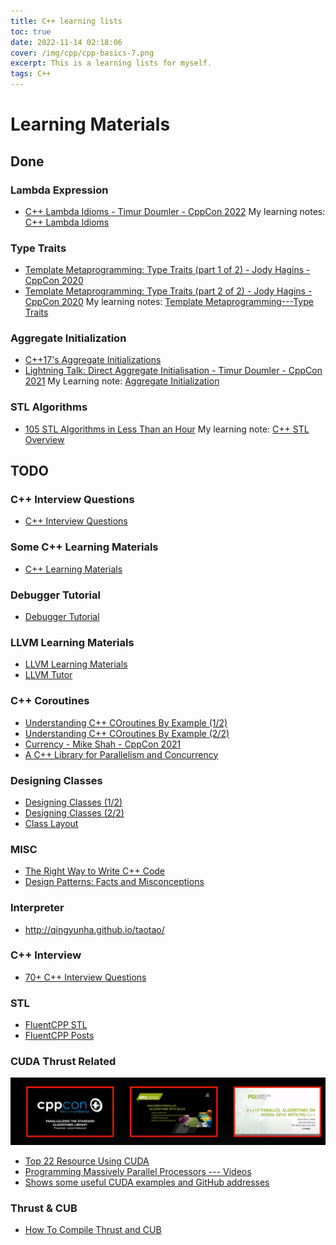 ```yaml
---
title: C++ learning lists
toc: true
date: 2022-11-14 02:18:06
cover: /img/cpp/cpp-basics-7.png
excerpt: This is a learning lists for myself.
tags: C++
---
```


# Learning Materials

## Done
### Lambda Expression
* [C++ Lambda Idioms - Timur Doumler - CppCon 2022](https://www.youtube.com/watch?v=xBAduq0RGes)
My learning notes: [C++ Lambda Idioms](https://wtffqbpl.github.io/2022/11/13/C-Lambda-Idioms)

### Type Traits
* [Template Metaprogramming: Type Traits (part 1 of 2) - Jody Hagins - CppCon 2020](https://www.youtube.com/watch?v=tiAVWcjIF6o)
* [Template Metaprogramming: Type Traits (part 2 of 2) - Jody Hagins - CppCon 2020](https://www.youtube.com/watch?v=dLZcocFOb5Q)
My learning notes: [Template Metaprogramming---Type Traits](https://wtffqbpl.github.io/2022/11/06/Template-Metaprogramming-Type-Traits)

### Aggregate Initialization
* [C++17's Aggregate Initializations](https://www.youtube.com/watch?v=qMqWoT016cA)
* [Lightning Talk: Direct Aggregate Initialisation - Timur Doumler - CppCon 2021](https://www.youtube.com/watch?v=flLNi0aejew)
My Learning note: [Aggregate Initialization](https://wtffqbpl.github.io/2022/11/13/Aggregate-Initialization)

### STL Algorithms
* [105 STL Algorithms in Less Than an Hour](https://www.youtube.com/watch?v=2olsGf6JIkU)
My learning note: [C++ STL Overview](https://wtffqbpl.github.io/2022/11/17/C-STL-Overview)


## TODO

### C++ Interview Questions
* [C++ Interview Questions](https://www.bilibili.com/video/BV1Lv4y1T7D9/?spm_id_from=333.788.recommend_more_video.8&vd_source=e4e0ed3c5275b0c54cf800155c1fac0e)

### Some C++ Learning Materials
* [C++ Learning Materials](http://www.vishalchovatiya.com/mastering-c-books-courses-tools-tutorials-blogs-communities/)

### Debugger Tutorial
* [Debugger Tutorial](https://www.youtube.com/watch?v=m902hm3fK7Q)

### LLVM Learning Materials
* [LLVM Learning Materials](https://blog.csdn.net/zhongyunde/category_10717740.html?spm=1001.2014.3001.5482)
* [LLVM Tutor](https://github.com/banach-space/llvm-tutor)

### C++ Coroutines
* [Understanding C++ COroutines By Example (1/2)](https://www.youtube.com/watch?v=lm10Cj-HNKQ)
* [Understanding C++ COroutines By Example (2/2)](https://www.youtube.com/watch?v=lz3F036_OvU)
* [Currency - Mike Shah - CppCon 2021](https://www.youtube.com/watch?v=pfIC-kle4b0)
* [A C++ Library for Parallelism and Concurrency](https://www.youtube.com/watch?v=npufmMlGOoM)

### Designing Classes
* [Designing Classes (1/2)](https://www.youtube.com/watch?v=motLOioLJfg)
* [Designing Classes (2/2)](https://www.youtube.com/watch?v=O65lEiYkkbc)
* [Class Layout](https://www.youtube.com/watch?v=SShSV_iV1Ko&list=PLHTh1InhhwT6DdPY3CPxayypP5DXek_vG&index=4)

### MISC
* [The Right Way to Write C++ Code](https://www.youtube.com/watch?v=q7Gv4J3FyYE&list=RDCMUCxHAlbZQNFU2LgEtiqd2Maw)
* [Design Patterns: Facts and Misconceptions](https://www.youtube.com/watch?v=OvO2NR7pXjg)

### Interpreter
* http://qingyunha.github.io/taotao/

### C++ Interview
* [70+ C++ Interview Questions](https://www.youtube.com/watch?v=bFtkHJy9kIU)

### STL
* [FluentCPP STL](https://www.fluentcpp.com/STL/)
* [FluentCPP Posts](https://www.fluentcpp.com/posts/)

### CUDA Thrust Related
![](https://raw.githubusercontent.com/wtffqbpl/blog-images/main/20221122150237.png)
* [Top 22 Resource Using CUDA](https://analyticsindiamag.com/top-22-resources-you-need-to-run-successful-projects-using-cuda/)
* [Programming Massively Parallel Processors --- Videos](https://archive.org/details/academictorrents_8903d0871c652b96c7b29db738cea76902d65888/lectures/week1/Heterogeneous+Parallel+Programming+0.0+1.1+Course+Overview.mp4)
* [Shows some useful CUDA examples and GitHub addresses](https://people.maths.ox.ac.uk/gilesm/cuda/lecs/lec5.pdf)

### Thrust & CUB

* [How To Compile Thrust and CUB](https://blog.csdn.net/eloudy/article/details/124536023?spm=1001.2101.3001.6650.3&utm_medium=distribute.pc_relevant.none-task-blog-2%7Edefault%7ECTRLIST%7ERate-3-124536023-blog-103460198.pc_relevant_default&depth_1-utm_source=distribute.pc_relevant.none-task-blog-2%7Edefault%7ECTRLIST%7ERate-3-124536023-blog-103460198.pc_relevant_default&utm_relevant_index=6)